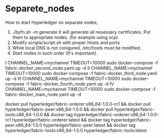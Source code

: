 # Separete_nodes
How to start Hyperledger on separate nodes,
1) ./byfn.sh -m generate
  It will generate all nesessary certificates. Put them to appropriate nodes. (for example using scp)
2) Modify scripts/script.sh with proper Hosts and ports
3) While local DNS is not conigured, /etc/hosts must be modified.
4) Start nodes in such order (It's important).

I   CHANNEL_NAME=mychannel TIMEOUT=10000 sudo docker-compose -f fabric-docker_second_node.yaml up -d
II  CHANNEL_NAME=mychannel TIMEOUT=10000 sudo docker-compose -f fabric-docker_third_node.yaml up -d
III CHANNEL_NAME=mychannel TIMEOUT=10000 sudo docker-compose -f fabric-docker_fourth_node.yaml up -d
IV  CHANNEL_NAME=mychannel TIMEOUT=10000 sudo docker-compose -f fabric-docker_main_node.yaml up -d


docker pull hyperledger/fabric-orderer:x86_64-1.0.0-rc1 &&
docker pull hyperledger/fabric-peer:x86_64-1.0.0 &&
docker pull hyperledger/fabric-tools:x86_64-1.0.0 &&
docker tag hyperledger/fabric-orderer:x86_64-1.0.0-rc1 hyperledger/fabric-orderer:latest &&
docker tag hyperledger/fabric-peer:x86_64-1.0.0 hyperledger/fabric-peer:latest &&
docker tag hyperledger/fabric-tools:x86_64-1.0.0 hyperledger/fabric-tools:latest
